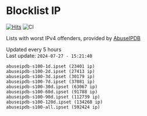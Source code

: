 # Blocklist IP

[![Hits](https://hits.seeyoufarm.com/api/count/incr/badge.svg?url=https%3A%2F%2Fgithub.com%2Fborestad%2Fblocklist-ip%2F&count_bg=%2379C83D&title_bg=%23555555&icon=&icon_color=%23E7E7E7&title=hits&edge_flat=false)](https://hits.seeyoufarm.com)  ![CI](https://img.shields.io/github/workflow/status/borestad/blocklist-ip/CI?style=flat-square)

Lists with worst IPv4 offenders, provided by [AbuseIPDB](https://www.abuseipdb.com/)

<!-- FOOTER-PLACEHOLDER -->
Updated every 5 hours<br>
Last update: `2024-07-27 - 15:21:40`
```
abuseipdb-s100-1d.ipset (23401 ip)
abuseipdb-s100-2d.ipset (27413 ip)
abuseipdb-s100-3d.ipset (30179 ip)
abuseipdb-s100-7d.ipset (37081 ip)
abuseipdb-s100-30d.ipset (63067 ip)
abuseipdb-s100-60d.ipset (91788 ip)
abuseipdb-s100-90d.ipset (112739 ip)
abuseipdb-s100-120d.ipset (134268 ip)
abuseipdb-s100-all.ipset (592424 ip)
```
